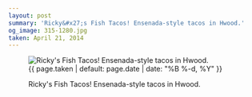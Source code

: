 ```yaml
---
layout: post
summary: 'Ricky&#x27;s Fish Tacos! Ensenada-style tacos in Hwood.'
og_image: 315-1280.jpg
taken: April 21, 2014
---
```


<figure class="post" data-src="{{ site.assets_url }}/{{ page.og_image }}" data-sub-html='#caption-{{ page.id | remove_first: "/" }}'>
<img alt="Ricky's Fish Tacos! Ensenada-style tacos in Hwood." sizes="(min-width: 700px) 50vw, calc(100vw - 2rem)" src="{{ site.assets_url }}/315-640.jpg" srcset="{{ site.assets_url }}/315-1280.jpg 1280w, {{ site.assets_url }}/315-960.jpg 960w, {{ site.assets_url }}/315-640.jpg 640w, {{ site.assets_url }}/315-320.jpg 320w"/>
<figcaption id='caption-{{ page.id | remove_first: "/" }}'>
<time>{{ page.taken | default: page.date | date: "%B %-d, %Y" }}</time>
<p>Ricky's Fish Tacos! Ensenada-style tacos in Hwood.</p>
</figcaption>
</figure>
